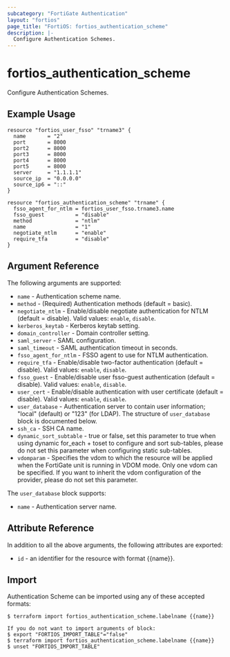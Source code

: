 ```yaml
---
subcategory: "FortiGate Authentication"
layout: "fortios"
page_title: "FortiOS: fortios_authentication_scheme"
description: |-
  Configure Authentication Schemes.
---
```


# fortios_authentication_scheme
Configure Authentication Schemes.

## Example Usage

```hcl
resource "fortios_user_fsso" "trname3" {
  name       = "2"
  port       = 8000
  port2      = 8000
  port3      = 8000
  port4      = 8000
  port5      = 8000
  server     = "1.1.1.1"
  source_ip  = "0.0.0.0"
  source_ip6 = "::"
}

resource "fortios_authentication_scheme" "trname" {
  fsso_agent_for_ntlm = fortios_user_fsso.trname3.name
  fsso_guest          = "disable"
  method              = "ntlm"
  name                = "1"
  negotiate_ntlm      = "enable"
  require_tfa         = "disable"
}
```

## Argument Reference

The following arguments are supported:

* `name` - Authentication scheme name.
* `method` - (Required) Authentication methods (default = basic).
* `negotiate_ntlm` - Enable/disable negotiate authentication for NTLM (default = disable). Valid values: `enable`, `disable`.
* `kerberos_keytab` - Kerberos keytab setting.
* `domain_controller` - Domain controller setting.
* `saml_server` - SAML configuration.
* `saml_timeout` - SAML authentication timeout in seconds.
* `fsso_agent_for_ntlm` - FSSO agent to use for NTLM authentication.
* `require_tfa` - Enable/disable two-factor authentication (default = disable). Valid values: `enable`, `disable`.
* `fsso_guest` - Enable/disable user fsso-guest authentication (default = disable). Valid values: `enable`, `disable`.
* `user_cert` - Enable/disable authentication with user certificate (default = disable). Valid values: `enable`, `disable`.
* `user_database` - Authentication server to contain user information; "local" (default) or "123" (for LDAP). The structure of `user_database` block is documented below.
* `ssh_ca` - SSH CA name.
* `dynamic_sort_subtable` - true or false, set this parameter to true when using dynamic for_each + toset to configure and sort sub-tables, please do not set this parameter when configuring static sub-tables.
* `vdomparam` - Specifies the vdom to which the resource will be applied when the FortiGate unit is running in VDOM mode. Only one vdom can be specified. If you want to inherit the vdom configuration of the provider, please do not set this parameter.

The `user_database` block supports:

* `name` - Authentication server name.


## Attribute Reference

In addition to all the above arguments, the following attributes are exported:
* `id` - an identifier for the resource with format {{name}}.

## Import

Authentication Scheme can be imported using any of these accepted formats:
```
$ terraform import fortios_authentication_scheme.labelname {{name}}

If you do not want to import arguments of block:
$ export "FORTIOS_IMPORT_TABLE"="false"
$ terraform import fortios_authentication_scheme.labelname {{name}}
$ unset "FORTIOS_IMPORT_TABLE"
```
